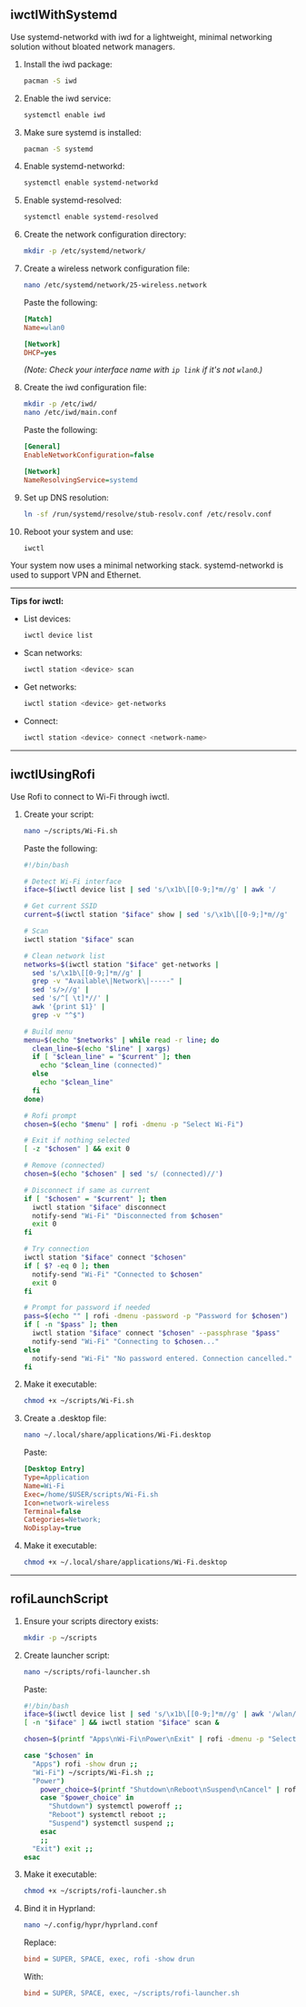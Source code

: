 ## iwctlWithSystemd

Use systemd-networkd with iwd for a lightweight, minimal networking solution without bloated network managers.

1. Install the iwd package:

   ```bash
   pacman -S iwd
   ```

2. Enable the iwd service:

   ```bash
   systemctl enable iwd
   ```

3. Make sure systemd is installed:

   ```bash
   pacman -S systemd
   ```

4. Enable systemd-networkd:

   ```bash
   systemctl enable systemd-networkd
   ```

5. Enable systemd-resolved:

   ```bash
   systemctl enable systemd-resolved
   ```

6. Create the network configuration directory:

   ```bash
   mkdir -p /etc/systemd/network/
   ```

7. Create a wireless network configuration file:

   ```bash
   nano /etc/systemd/network/25-wireless.network
   ```

   Paste the following:

   ```ini
   [Match]
   Name=wlan0

   [Network]
   DHCP=yes
   ```

   *(Note: Check your interface name with `ip link` if it's not `wlan0`.)*

8. Create the iwd configuration file:

   ```bash
   mkdir -p /etc/iwd/
   nano /etc/iwd/main.conf
   ```

   Paste the following:

   ```ini
   [General]
   EnableNetworkConfiguration=false

   [Network]
   NameResolvingService=systemd
   ```

9. Set up DNS resolution:

   ```bash
   ln -sf /run/systemd/resolve/stub-resolv.conf /etc/resolv.conf
   ```

10. Reboot your system and use:

    ```bash
    iwctl
    ```

Your system now uses a minimal networking stack. systemd-networkd is used to support VPN and Ethernet.

---

**Tips for iwctl:**

* List devices:

  ```bash
  iwctl device list
  ```
* Scan networks:

  ```bash
  iwctl station <device> scan
  ```
* Get networks:

  ```bash
  iwctl station <device> get-networks
  ```
* Connect:

  ```bash
  iwctl station <device> connect <network-name>
  ```

---

## iwctlUsingRofi

Use Rofi to connect to Wi-Fi through iwctl.

1. Create your script:

   ```bash
   nano ~/scripts/Wi-Fi.sh
   ```

   Paste the following:

   ```bash
   #!/bin/bash

   # Detect Wi-Fi interface
   iface=$(iwctl device list | sed 's/\x1b\[[0-9;]*m//g' | awk '/        wlan/ {print $1; exit}')

   # Get current SSID
   current=$(iwctl station "$iface" show | sed 's/\x1b\[[0-9;]*m//g'     | grep 'Connected network' | awk '{print $NF}' | xargs)

   # Scan
   iwctl station "$iface" scan

   # Clean network list
   networks=$(iwctl station "$iface" get-networks |
     sed 's/\x1b\[[0-9;]*m//g' |
     grep -v "Available\|Network\|-----" |
     sed 's/>//g' |
     sed 's/^[ \t]*//' |
     awk '{print $1}' |
     grep -v "^$")

   # Build menu
   menu=$(echo "$networks" | while read -r line; do
     clean_line=$(echo "$line" | xargs)
     if [ "$clean_line" = "$current" ]; then
       echo "$clean_line (connected)"
     else
       echo "$clean_line"
     fi
   done)

   # Rofi prompt
   chosen=$(echo "$menu" | rofi -dmenu -p "Select Wi-Fi")

   # Exit if nothing selected
   [ -z "$chosen" ] && exit 0

   # Remove (connected)
   chosen=$(echo "$chosen" | sed 's/ (connected)//')

   # Disconnect if same as current
   if [ "$chosen" = "$current" ]; then
     iwctl station "$iface" disconnect
     notify-send "Wi-Fi" "Disconnected from $chosen"
     exit 0
   fi

   # Try connection
   iwctl station "$iface" connect "$chosen"
   if [ $? -eq 0 ]; then
     notify-send "Wi-Fi" "Connected to $chosen"
     exit 0
   fi

   # Prompt for password if needed
   pass=$(echo "" | rofi -dmenu -password -p "Password for $chosen")
   if [ -n "$pass" ]; then
     iwctl station "$iface" connect "$chosen" --passphrase "$pass"
     notify-send "Wi-Fi" "Connecting to $chosen..."
   else
     notify-send "Wi-Fi" "No password entered. Connection cancelled."
   fi
   ```

2. Make it executable:

   ```bash
   chmod +x ~/scripts/Wi-Fi.sh
   ```

3. Create a .desktop file:

   ```bash
   nano ~/.local/share/applications/Wi-Fi.desktop
   ```

   Paste:

   ```ini
   [Desktop Entry]
   Type=Application
   Name=Wi-Fi
   Exec=/home/$USER/scripts/Wi-Fi.sh
   Icon=network-wireless
   Terminal=false
   Categories=Network;
   NoDisplay=true
   ```

4. Make it executable:

   ```bash
   chmod +x ~/.local/share/applications/Wi-Fi.desktop
   ```

---

## rofiLaunchScript

1. Ensure your scripts directory exists:

   ```bash
   mkdir -p ~/scripts
   ```

2. Create launcher script:

   ```bash
   nano ~/scripts/rofi-launcher.sh
   ```

   Paste:

   ```bash
   #!/bin/bash
   iface=$(iwctl device list | sed 's/\x1b\[[0-9;]*m//g' | awk '/wlan/ {print $1; exit}')
   [ -n "$iface" ] && iwctl station "$iface" scan &

   chosen=$(printf "Apps\nWi-Fi\nPower\nExit" | rofi -dmenu -p "Select Action")

   case "$chosen" in
     "Apps") rofi -show drun ;;
     "Wi-Fi") ~/scripts/Wi-Fi.sh ;;
     "Power")
       power_choice=$(printf "Shutdown\nReboot\nSuspend\nCancel" | rofi -dmenu -p "Power")
       case "$power_choice" in
         "Shutdown") systemctl poweroff ;;
         "Reboot") systemctl reboot ;;
         "Suspend") systemctl suspend ;;
       esac
       ;;
     "Exit") exit ;;
   esac
   ```

3. Make it executable:

   ```bash
   chmod +x ~/scripts/rofi-launcher.sh
   ```

4. Bind it in Hyprland:

   ```bash
   nano ~/.config/hypr/hyprland.conf
   ```

   Replace:

   ```ini
   bind = SUPER, SPACE, exec, rofi -show drun
   ```

   With:

   ```ini
   bind = SUPER, SPACE, exec, ~/scripts/rofi-launcher.sh
   ```
